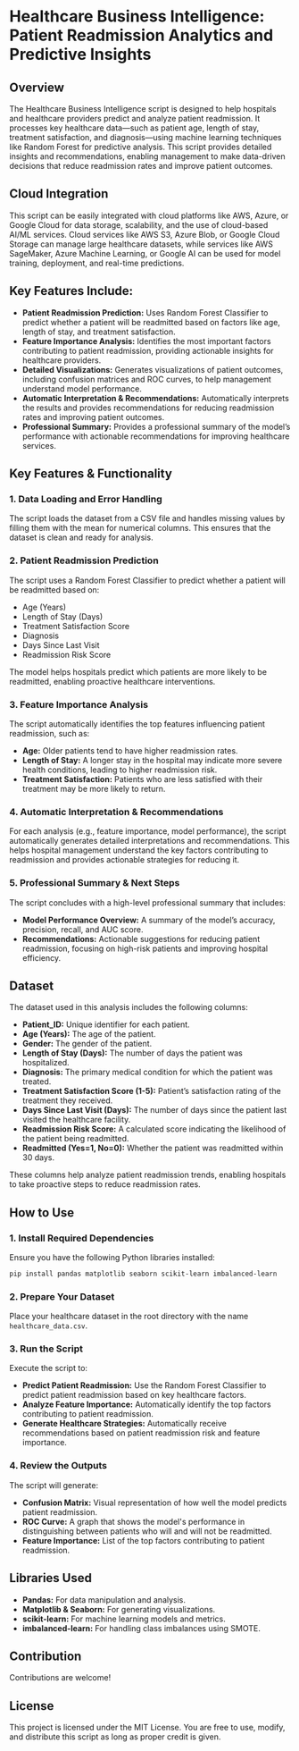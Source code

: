 
# Healthcare Business Intelligence: Patient Readmission Analytics and Predictive Insights

## Overview

The Healthcare Business Intelligence script is designed to help hospitals and healthcare providers predict and analyze patient readmission. It processes key healthcare data—such as patient age, length of stay, treatment satisfaction, and diagnosis—using machine learning techniques like Random Forest for predictive analysis. This script provides detailed insights and recommendations, enabling management to make data-driven decisions that reduce readmission rates and improve patient outcomes.

## Cloud Integration

This script can be easily integrated with cloud platforms like AWS, Azure, or Google Cloud for data storage, scalability, and the use of cloud-based AI/ML services. Cloud services like AWS S3, Azure Blob, or Google Cloud Storage can manage large healthcare datasets, while services like AWS SageMaker, Azure Machine Learning, or Google AI can be used for model training, deployment, and real-time predictions.

## Key Features Include:

- **Patient Readmission Prediction:** Uses Random Forest Classifier to predict whether a patient will be readmitted based on factors like age, length of stay, and treatment satisfaction.
- **Feature Importance Analysis:** Identifies the most important factors contributing to patient readmission, providing actionable insights for healthcare providers.
- **Detailed Visualizations:** Generates visualizations of patient outcomes, including confusion matrices and ROC curves, to help management understand model performance.
- **Automatic Interpretation & Recommendations:** Automatically interprets the results and provides recommendations for reducing readmission rates and improving patient outcomes.
- **Professional Summary:** Provides a professional summary of the model’s performance with actionable recommendations for improving healthcare services.

## Key Features & Functionality

### 1. Data Loading and Error Handling

The script loads the dataset from a CSV file and handles missing values by filling them with the mean for numerical columns. This ensures that the dataset is clean and ready for analysis.

### 2. Patient Readmission Prediction

The script uses a Random Forest Classifier to predict whether a patient will be readmitted based on:

- Age (Years)
- Length of Stay (Days)
- Treatment Satisfaction Score
- Diagnosis
- Days Since Last Visit
- Readmission Risk Score

The model helps hospitals predict which patients are more likely to be readmitted, enabling proactive healthcare interventions.

### 3. Feature Importance Analysis

The script automatically identifies the top features influencing patient readmission, such as:

- **Age:** Older patients tend to have higher readmission rates.
- **Length of Stay:** A longer stay in the hospital may indicate more severe health conditions, leading to higher readmission risk.
- **Treatment Satisfaction:** Patients who are less satisfied with their treatment may be more likely to return.

### 4. Automatic Interpretation & Recommendations

For each analysis (e.g., feature importance, model performance), the script automatically generates detailed interpretations and recommendations. This helps hospital management understand the key factors contributing to readmission and provides actionable strategies for reducing it.

### 5. Professional Summary & Next Steps

The script concludes with a high-level professional summary that includes:

- **Model Performance Overview:** A summary of the model’s accuracy, precision, recall, and AUC score.
- **Recommendations:** Actionable suggestions for reducing patient readmission, focusing on high-risk patients and improving hospital efficiency.

## Dataset

The dataset used in this analysis includes the following columns:

- **Patient_ID:** Unique identifier for each patient.
- **Age (Years):** The age of the patient.
- **Gender:** The gender of the patient.
- **Length of Stay (Days):** The number of days the patient was hospitalized.
- **Diagnosis:** The primary medical condition for which the patient was treated.
- **Treatment Satisfaction Score (1-5):** Patient’s satisfaction rating of the treatment they received.
- **Days Since Last Visit (Days):** The number of days since the patient last visited the healthcare facility.
- **Readmission Risk Score:** A calculated score indicating the likelihood of the patient being readmitted.
- **Readmitted (Yes=1, No=0):** Whether the patient was readmitted within 30 days.

These columns help analyze patient readmission trends, enabling hospitals to take proactive steps to reduce readmission rates.

## How to Use

### 1. Install Required Dependencies

Ensure you have the following Python libraries installed:
```bash
pip install pandas matplotlib seaborn scikit-learn imbalanced-learn
```

### 2. Prepare Your Dataset

Place your healthcare dataset in the root directory with the name `healthcare_data.csv`.

### 3. Run the Script

Execute the script to:

- **Predict Patient Readmission:** Use the Random Forest Classifier to predict patient readmission based on key healthcare factors.
- **Analyze Feature Importance:** Automatically identify the top factors contributing to patient readmission.
- **Generate Healthcare Strategies:** Automatically receive recommendations based on patient readmission risk and feature importance.

### 4. Review the Outputs

The script will generate:

- **Confusion Matrix:** Visual representation of how well the model predicts patient readmission.
- **ROC Curve:** A graph that shows the model's performance in distinguishing between patients who will and will not be readmitted.
- **Feature Importance:** List of the top factors contributing to patient readmission.

## Libraries Used

- **Pandas:** For data manipulation and analysis.
- **Matplotlib & Seaborn:** For generating visualizations.
- **scikit-learn:** For machine learning models and metrics.
- **imbalanced-learn:** For handling class imbalances using SMOTE.

## Contribution

Contributions are welcome! 

## License

This project is licensed under the MIT License. You are free to use, modify, and distribute this script as long as proper credit is given.
